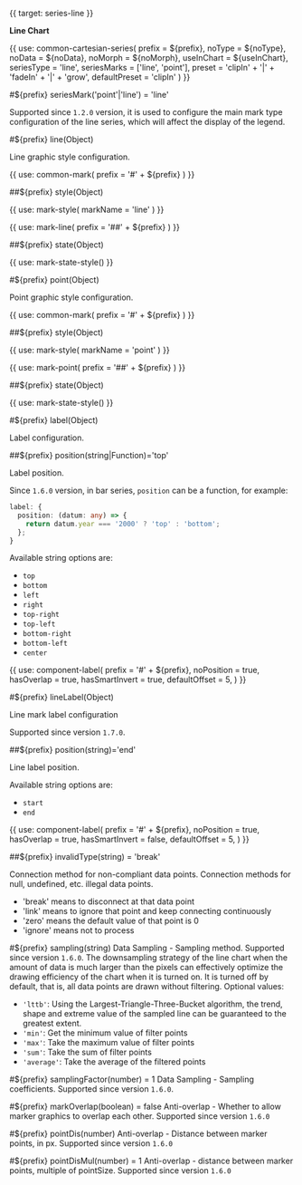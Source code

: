 {{ target: series-line }}

<!-- ILineSeriesSpec -->

**Line Chart**

{{ use: common-cartesian-series(
  prefix = ${prefix},
  noType = ${noType},
  noData = ${noData},
  noMorph = ${noMorph},
  useInChart = ${useInChart},
  seriesType = 'line',
  seriesMarks = ['line', 'point'],
  preset = 'clipIn' + '|' + 'fadeIn' + '|' + 'grow',
  defaultPreset = 'clipIn'
) }}

#${prefix} seriesMark('point'|'line') = 'line'

Supported since `1.2.0` version, it is used to configure the main mark type configuration of the line series, which will affect the display of the legend.

#${prefix} line(Object)

Line graphic style configuration.

{{ use: common-mark(
  prefix = '#' + ${prefix}
) }}

##${prefix} style(Object)

{{ use: mark-style(
  markName = 'line'
) }}

{{ use: mark-line(
  prefix = '##' + ${prefix}
) }}

##${prefix} state(Object)

{{ use: mark-state-style() }}

#${prefix} point(Object)

Point graphic style configuration.

{{ use: common-mark(
  prefix = '#' + ${prefix}
) }}

##${prefix} style(Object)

{{ use: mark-style(
  markName = 'point'
) }}

{{ use: mark-point(
  prefix = '##' + ${prefix}
) }}

##${prefix} state(Object)

{{ use: mark-state-style() }}

#${prefix} label(Object)

Label configuration.

##${prefix} position(string|Function)='top'

Label position.

Since `1.6.0` version, in bar series, `position` can be a function, for example:

```ts
label: {
  position: (datum: any) => {
    return datum.year === '2000' ? 'top' : 'bottom';
  };
}
```

Available string options are:

- `top`
- `bottom`
- `left`
- `right`
- `top-right`
- `top-left`
- `bottom-right`
- `bottom-left`
- `center`

{{ use: component-label(
  prefix = '#' + ${prefix},
  noPosition = true,
  hasOverlap = true,
  hasSmartInvert = true,
  defaultOffset = 5,
) }}

#${prefix} lineLabel(Object)

Line mark label configuration

Supported since version `1.7.0`.

##${prefix} position(string)='end'

Line label position.

Available string options are:

- `start`
- `end`

{{ use: component-label(
  prefix = '#' + ${prefix},
  noPosition = true,
  hasOverlap = true,
  hasSmartInvert = false,
  defaultOffset = 5,
) }}

##${prefix} invalidType(string) = 'break'

Connection method for non-compliant data points. Connection methods for null, undefined, etc. illegal data points.

- 'break' means to disconnect at that data point
- 'link' means to ignore that point and keep connecting continuously
- 'zero' means the default value of that point is 0
- 'ignore' means not to process

#${prefix} sampling(string)
Data Sampling - Sampling method. Supported since version `1.6.0`.
The downsampling strategy of the line chart when the amount of data is much larger than the pixels can effectively optimize the drawing efficiency of the chart when it is turned on. It is turned off by default, that is, all data points are drawn without filtering.
Optional values:

- `'lttb'`: Using the Largest-Triangle-Three-Bucket algorithm, the trend, shape and extreme value of the sampled line can be guaranteed to the greatest extent.
- `'min'`: Get the minimum value of filter points
- `'max'`: Take the maximum value of filter points
- `'sum'`: Take the sum of filter points
- `'average'`: Take the average of the filtered points

#${prefix} samplingFactor(number) = 1
Data Sampling - Sampling coefficients. Supported since version `1.6.0`.

#${prefix} markOverlap(boolean) = false
Anti-overlap - Whether to allow marker graphics to overlap each other. Supported since version `1.6.0`

#${prefix} pointDis(number)
Anti-overlap - Distance between marker points, in px. Supported since version `1.6.0`

#${prefix} pointDisMul(number) = 1
Anti-overlap - distance between marker points, multiple of pointSize. Supported since version `1.6.0`
